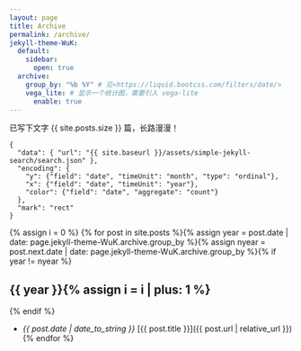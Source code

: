 ```yaml
---
layout: page
title: Archive
permalink: /archive/
jekyll-theme-WuK:
  default:
    sidebar:
      open: true
  archive:
    group_by: "%b %Y" # 见<https://liquid.bootcss.com/filters/date/>
    vega_lite: # 显示一个统计图，需要引入 vega-lite
      enable: true
---
```


已写下文字 {{ site.posts.size }} 篇，长路漫漫！

```vega-lite
{
  "data": { "url": "{{ site.baseurl }}/assets/simple-jekyll-search/search.json" },
  "encoding": {
    "y": {"field": "date", "timeUnit": "month", "type": "ordinal"},
    "x": {"field": "date", "timeUnit": "year"},
    "color": {"field": "date", "aggregate": "count"}
  },
  "mark": "rect"
}
```

{% assign i = 0 %}
{% for post in site.posts %}{% assign year = post.date | date: page.jekyll-theme-WuK.archive.group_by %}{% assign nyear = post.next.date | date: page.jekyll-theme-WuK.archive.group_by %}{% if year != nyear %}

## {{ year }}{% assign i = i | plus: 1 %}

{% endif %}
- _{{ post.date | date_to_string }}_ [{{ post.title }}]({{ post.url | relative_url }}){% endfor %}
